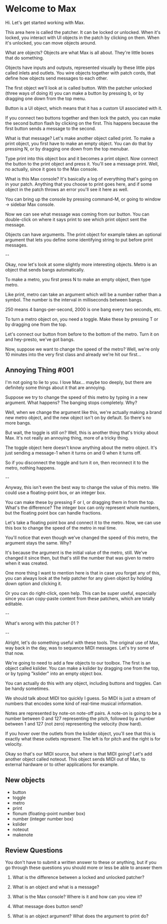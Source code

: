 # Welcome to Max

Hi. Let's get started working with Max.

This area here is called the patcher. It can be locked or unlocked. When it's locked, you interact with UI objects in the patch by clicking on them. When it's unlocked, you can move objects around.

What are objects? Objects are what Max is all about. They're little boxes that do something.

Objects have inputs and outputs, represented visually by these little pips called inlets and outlets. You wire objects together with patch cords, that define how objects send messages to each other.

The first object we'll look at is called button. With the patcher unlocked (three ways of doing it) you can make a button by pressing b, or by dragging one down from the top menu.

Button is a UI object, which means that it has a custom UI associated with it. 

If you connect two buttons together and then lock the patch, you can make the second button flash by clicking on the first. This happens because the first button sends a message to the second.

What is that message? Let's make another object called print. To make a print object, you first have to make an empty object. You can do that by pressing N, or by dragging one down from the top menubar.

Type print into this object box and it becomes a print object. Now connect the button to the print object and press it. You'll see a message print. Well, no actually, since it goes to the Max console.

What is this Max console? It's basically a log of everything that's going on in your patch. Anything that you choose to print goes here, and if some object in the patch throws an error you'll see it here as well.

You can bring up the console by pressing command-M, or going to window -> sidebar Max console.

Now we can see what message was coming from our button. You can double-click on where it says print to see which print object sent the message.

Objects can have arguments. The print object for example takes an optional argument that lets you define some identifying string to put before print messages.

--

Okay, now let's look at some slightly more interesting objects. Metro is an object that sends bangs automatically.

To make a metro, you first press N to make an empty object, then type metro.

Like print, metro can take an argument which will be a number rather than a symbol. The number is the interval in milliseconds between bangs.

250 means 4 bangs-per-second, 2000 is one bang every two seconds, etc.

To turn a metro object on, you need a toggle. Make these by pressing T or by dragging one from the top.

Let's connect our button from before to the bottom of the metro. Turn it on and hey-presto, we've got bangs.

Now, suppose we want to change the speed of the metro? Well, we're only 10 minutes into the very first class and already we're hit our first...

## Annoying Thing #001

I'm not going to lie to you. I love Max... maybe too deeply, but there are definitely some things about it that are annoying.

Suppose we try to change the speed of this metro by typing in a new argument. What happens? The banging stops completely. Why?

Well, when we change the argument like this, we're actually making a brand new metro object, and the new object isn't on by default. So there's no more bangs.

But wait, the toggle is still on? Well, this is another thing that's tricky about Max. It's not really an annoying thing, more of a tricky thing.

The toggle object here doesn't know anything about the metro object. It's just sending a message-1 when it turns on and 0 when it turns off.

So if you disconnect the toggle and turn it on, then reconnect it to the metro, nothing happens.

--

Anyway, this isn't even the best way to change the value of this metro. We could use a floating-point box, or an integer box.

You can make these by pressing F or I, or dragging them in from the top. What's the difference? The integer box can only represent whole numbers, but the floating point box can handle fractions.

Let's take a floating point box and connect it to the metro. Now, we can use this box to change the speed of the metro in real time.

You'll notice that even though we've changed the speed of this metro, the argument stays the same. Why?

It's because the argument is the initial value of the metro, still. We've changed it since then, but that's still the number that was given to metro when it was created.

One more thing I want to mention here is that in case you forget any of this, you can always look at the help patcher for any given object by holding down option and clicking it.

Or you can do right-click, open help. This can be super useful, especially since you can copy-paste content from these patchers, which are totally editable.

--

What's wrong with this patcher 01 ?

--

Alright, let's do something useful with these tools. The original use of Max, way back in the day, was to sequence MIDI messages. Let's try some of that now.

We're going to need to add a few objects to our toolbox. The first is an object called kslider. You can make a kslider by dragging one from the top, or by typing "kslider" into an empty object box.

You can actually do this with any object, including buttons and toggles. Can be handy sometimes.

We should talk about MIDI too quickly I guess. So MIDI is just a stream of numbers that encodes some kind of real-time musical information.

Notes are represented by note-on note-off pairs. A note-on is going to be a number between 0 and 127 representing the pitch, followed by a number between 1 and 127 (not zero) representing the velocity (how hard).

If you hover over the outlets from the kslider object, you'll see that this is exactly what these outlets represent. The left is for pitch and the right is for velocity.

Okay so that's our MIDI source, but where is that MIDI going? Let's add another object called noteout. This object sends MIDI out of Max, to external hardware or to other applications for example.



## New objects

- button
- toggle
- metro
- print
- flonum (floating-point number box)
- number (integer number box)
- kslider
- noteout
- makenote

## Review Questions
You don't have to submit a written answer to these or anything, but if you go through these questions you should more or less be able to answer them

1. What is the difference between a locked and unlocked patcher?

2. What is an object and what is a message?

3. What is the Max console? Where is it and how can you view it?

4. What message does button send?

5. What is an object argument? What does the argument to print do?